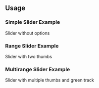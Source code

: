 ## Usage

### Simple Slider Example

Slider without options

<? @source {jsx} example-1.jsx ?>

### Range Slider Example

Slider with two thumbs

<? @source {jsx} example-2.jsx ?>

### Multirange Slider Example

Slider with multiple thumbs and green track

<? @source {jsx} example-3.jsx ?>

